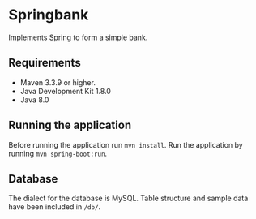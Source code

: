 # Springbank
Implements Spring to form a simple bank.

## Requirements
* Maven 3.3.9 or higher.
* Java Development Kit 1.8.0
* Java 8.0

## Running the application
Before running the application run `mvn install`.
Run the application by running `mvn spring-boot:run`.

## Database
The dialect for the database is MySQL. Table structure and sample data have been included in `/db/`.


